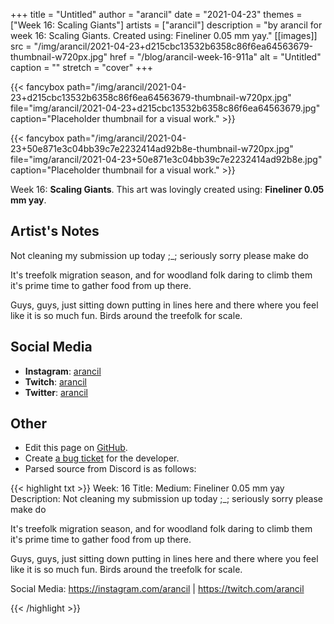 +++
title =       "Untitled"
author =      "arancil"
date =        "2021-04-23"
themes =      ["Week 16: Scaling Giants"]
artists =     ["arancil"]
description = "by arancil for week 16: Scaling Giants. Created using: Fineliner 0.05 mm yay."
[[images]]
      src = "/img/arancil/2021-04-23+d215cbc13532b6358c86f6ea64563679-thumbnail-w720px.jpg"
      href = "/blog/arancil-week-16-911a"
      alt = "Untitled"
      caption = ""
      stretch = "cover"
+++


{{< fancybox path="/img/arancil/2021-04-23+d215cbc13532b6358c86f6ea64563679-thumbnail-w720px.jpg" file="img/arancil/2021-04-23+d215cbc13532b6358c86f6ea64563679.jpg" caption="Placeholder thumbnail for a visual work." >}}

{{< fancybox path="/img/arancil/2021-04-23+50e871e3c04bb39c7e2232414ad92b8e-thumbnail-w720px.jpg" file="img/arancil/2021-04-23+50e871e3c04bb39c7e2232414ad92b8e.jpg" caption="Placeholder thumbnail for a visual work." >}}


Week 16: **Scaling Giants**. This art was lovingly created using: **Fineliner 0.05 mm yay**.

## Artist's Notes

Not cleaning my submission up today ;_; seriously sorry please make do

It's treefolk migration season, and for woodland folk daring to climb them it's prime time to gather food from up there. 

Guys, guys, just sitting down putting in lines here and there where you feel like it is so much fun. Birds around the treefolk for scale.

## Social Media

- **Instagram**: <a href='https://instagram.com/arancil' target='_blank'>arancil</a>
- **Twitch**: <a href='https://twitch.tv/arancil' target='_blank'>arancil</a>
- **Twitter**: <a href='https://twitter.com/arancil' target='_blank'>arancil</a>

## Other

- Edit this page on [GitHub](https://github.com/teaminkling/web-refresh/edit/main/content/blog/arancil-week-16-911a.md).
- Create [a bug ticket](https://github.com/teaminkling/web-refresh/issues/new?assignees=&labels=bug&template=problem-report.md&title=) for the developer.
- Parsed source from Discord is as follows:

{{< highlight txt >}}
Week: 16
Title: 
Medium: Fineliner 0.05 mm yay
Description: Not cleaning my submission up today ;_; seriously sorry please make do

It's treefolk migration season, and for woodland folk daring to climb them it's prime time to gather food from up there. 

Guys, guys, just sitting down putting in lines here and there where you feel like it is so much fun. Birds around the treefolk for scale.

Social Media: https://instagram.com/arancil | https://twitch.com/arancil


{{< /highlight >}}